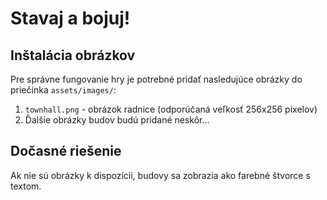 # Stavaj a bojuj!

## Inštalácia obrázkov

Pre správne fungovanie hry je potrebné pridať nasledujúce obrázky do priečinka `assets/images/`:

1. `townhall.png` - obrázok radnice (odporúčaná veľkosť 256x256 pixelov)
2. Ďalšie obrázky budov budú pridané neskôr...

## Dočasné riešenie
Ak nie sú obrázky k dispozícii, budovy sa zobrazia ako farebné štvorce s textom. 
